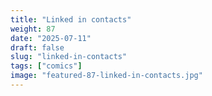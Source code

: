 ```yaml
---
title: "Linked in contacts"
weight: 87
date: "2025-07-11"
draft: false
slug: "linked-in-contacts"
tags: ["comics"]
image: "featured-87-linked-in-contacts.jpg"
---
```

